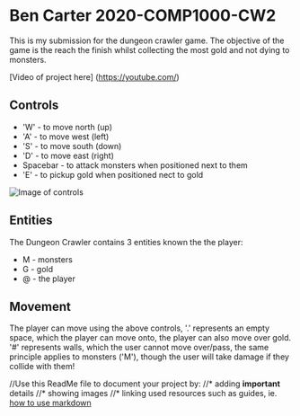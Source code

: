 # Ben Carter 2020-COMP1000-CW2

This is my submission for the dungeon crawler game. The objective of the game is the reach the finish whilst collecting the most gold and not dying to monsters.

[Video of project here] (https://youtube.com/)

## Controls
 * 'W' - to move north (up)
 * 'A' - to move west (left)
 * 'S' - to move south (down)
 * 'D' - to move east (right)
 * Spacebar - to attack monsters when positioned next to them
 * 'E' - to pickup gold when positioned nect to gold
 
 ![Image of controls](https://imgur.com/pJ163T7)

## Entities
The Dungeon Crawler contains 3 entities known the the player:
 * M - monsters
 * G - gold
 * @ - the player
 
## Movement 
The player can move using the above controls, '.' represents an empty space, which the player can move onto, the player can also move over gold. '#' represents walls, which the user cannot move over/pass, the same principle applies to monsters ('M'), though the user will take damage if they collide with them!





//Use this ReadMe file to document your project by:
 //* adding **important** details
 //* showing images 
 //* linking used resources such as guides, ie. [how to use markdown](https://guides.github.com/features/mastering-markdown/)